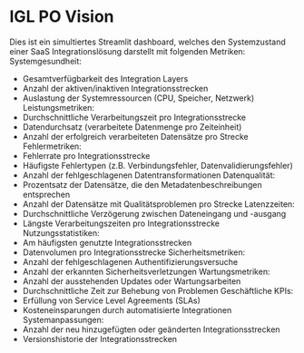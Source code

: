 ﻿# IGL PO Vision
Dies ist ein simultiertes Streamlit dashboard, welches den Systemzustand einer SaaS Integrationslösung darstellt mit folgenden Metriken:
Systemgesundheit:
- Gesamtverfügbarkeit des Integration Layers
- Anzahl der aktiven/inaktiven Integrationsstrecken
- Auslastung der Systemressourcen (CPU, Speicher, Netzwerk)
Leistungsmetriken:
- Durchschnittliche Verarbeitungszeit pro Integrationsstrecke
- Datendurchsatz (verarbeitete Datenmenge pro Zeiteinheit)
- Anzahl der erfolgreich verarbeiteten Datensätze pro Strecke
Fehlermetriken:
- Fehlerrate pro Integrationsstrecke
- Häufigste Fehlertypen (z.B. Verbindungsfehler, Datenvalidierungsfehler)
- Anzahl der fehlgeschlagenen Datentransformationen
Datenqualität:
- Prozentsatz der Datensätze, die den Metadatenbeschreibungen entsprechen
- Anzahl der Datensätze mit Qualitätsproblemen pro Strecke
Latenzzeiten:
- Durchschnittliche Verzögerung zwischen Dateneingang und -ausgang
- Längste Verarbeitungszeiten pro Integrationsstrecke
Nutzungsstatistiken:
- Am häufigsten genutzte Integrationsstrecken
- Datenvolumen pro Integrationsstrecke
Sicherheitsmetriken:
- Anzahl der fehlgeschlagenen Authentifizierungsversuche
- Anzahl der erkannten Sicherheitsverletzungen
Wartungsmetriken:
- Anzahl der ausstehenden Updates oder Wartungsarbeiten
- Durchschnittliche Zeit zur Behebung von Problemen
Geschäftliche KPIs:
- Erfüllung von Service Level Agreements (SLAs)
- Kosteneinsparungen durch automatisierte Integrationen
Systemanpassungen:
- Anzahl der neu hinzugefügten oder geänderten Integrationsstrecken
- Versionshistorie der Integrationsstrecken
